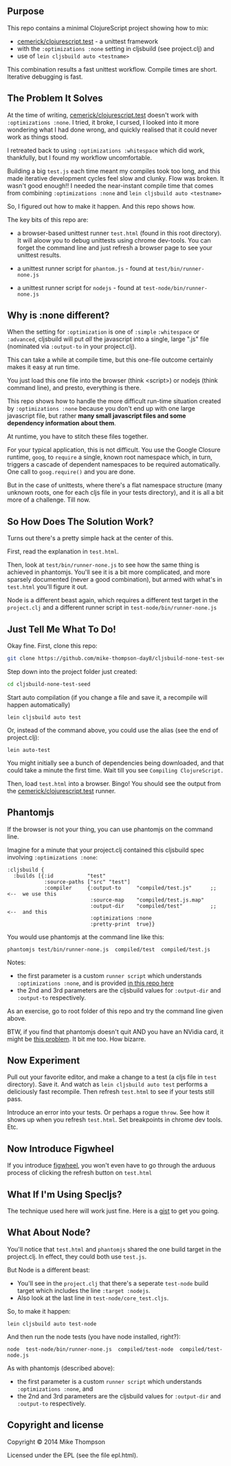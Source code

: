 Purpose
---------------

This repo contains a minimal ClojureScript project showing how to mix:

* [cemerick/clojurescript.test]  - a unittest framework
* with the `:optimizations :none` setting in cljsbuild (see project.clj) and
* use of `lein cljsbuild auto <testname>`

This combination results a fast unittest workflow. Compile times are short. Iterative debugging is fast.


The Problem It Solves
----------------------

At the time of writing, [cemerick/clojurescript.test]  doesn't work with `:optimizations :none`.
I tried, it broke, I cursed, I looked into it more wondering what I had done wrong, and quickly
realised that it could never work as things stood.

I retreated back to using `:optimizations :whitespace` which did work, thankfully, but
I found my workflow uncomfortable.

Building a big `test.js` each time meant my compiles took too long, and this
made iterative development
cycles feel slow and clunky. Flow was broken.  It wasn't good enough!!  I needed the near-instant compile
time that comes from combining `:optimizations :none` and `lein cljsbuild auto <testname>`

So, I figured out how to make it happen. And this repo shows how.

The key bits of this repo are:

* a browser-based unittest runner `test.html` (found in this root directory). It will aloow you to
debug unittests using chrome dev-tools.  You can forget the command line
and just refresh a browser page to see your unittest results.

* a unittest runner script for `phantom.js` - found at `test/bin/runner-none.js`

* a unittest runner script for `nodejs` - found at `test-node/bin/runner-none.js`


Why is :none different?
-----------------------

When the setting for `:optimization` is one of `:simple` `:whitespace` or `:advanced`, cljsbuild will put *all* the javascript into a single, large ".js" file (nominated via `:output-to` in your project.clj).

This can take a while at compile time, but this one-file outcome certainly makes it easy at run time.

You just load this one file into the browser (think \<script\>) or nodejs (think command line), and presto, everything is there.

This repo shows how to handle the more difficult run-time situation created by `:optimizations :none` because you don't end up with one large javascript file, but rather **many small javascript files and some dependency information about them**.

At runtime, you have to stitch these files together.

For your typical application, this is not difficult.  You use the Google Closure runtime, `goog`, to `require` a single, known root namespace which, in turn, triggers a cascade of dependent namespaces to be required automatically. One call to `goog.require()` and you are done.

But in the case of unittests, where there's a flat namespace structure (many unknown roots, one for each cljs file in your tests directory), and it is all a bit more of a challenge. Till now.



So How Does The Solution Work?
----------------------

Turns out there's a pretty simple hack at the center of this.

First, read the explanation in `test.html`.

Then, look at `test/bin/runner-none.js` to see how the same thing is achieved
in phantomjs. You'll see it is a bit more complicated, and more sparsely
documented (never a good combination), but armed with what's in `test.html`
you'll figure it out.

Node is a different beast again, which requires a different test target in the `project.clj`
and a different runner script in `test-node/bin/runner-none.js`


Just Tell Me What To Do!
----------------------

Okay fine.  First, clone this repo:

```sh
git clone https://github.com/mike-thompson-day8/cljsbuild-none-test-seed.git
```

Step down into the project folder just created:

```sh
cd cljsbuild-none-test-seed
```

Start auto compilation (if you change a file and save it, a recompile will happen automatically)


```
lein cljsbuild auto test
```
Or, instead of the command above, you could use the alias (see the end of project.clj):
```
lein auto-test
```

You might initially see a bunch of dependencies being downloaded, and that could take a minute the first time. Wait till you see `Compiling ClojureScript.`

Then, load `test.html` into a browser. Bingo! You should see the output from the [cemerick/clojurescript.test] runner.


Phantomjs
--------------------

If the browser is not your thing, you can use phantomjs on the command line.


Imagine for a minute that your project.clj contained this cljsbuild spec involving `:optimizations :none`:
```
:cljsbuild {
  :builds [{:id           "test"
            :source-paths ["src" "test"]
            :compiler     {:output-to     "compiled/test.js"      ;; <--  we use this
                           :source-map    "compiled/test.js.map"
                           :output-dir    "compiled/test"         ;; <--  and this
                           :optimizations :none
                           :pretty-print  true}}
```


You would use phantomjs at the command line like this:
```
phantomjs test/bin/runner-none.js  compiled/test  compiled/test.js
```

Notes:
* the first parameter is a custom `runner script` which understands `:optimizations :none`, and is provided [in this repo here]
* the 2nd and 3rd parameters are the cljsbuild values for `:output-dir` and `:output-to` respectively.

As an exercise, go to root folder of this repo and try the command line given above.


BTW, if you find that phantomjs doesn't quit AND you have an NVidia card, it might be [this problem]. It bit me too. How bizarre.


Now Experiment
----------------------

Pull out your favorite editor, and make a change to a test (a cljs file in `test` directory). Save it. And watch as `lein cljsbuild auto test` performs a deliciously fast recompile. Then refresh `test.html` to see if your tests still pass.

Introduce an error into your tests.  Or perhaps a rogue  `throw`.  See how it shows up when you refresh `test.html`.  Set breakpoints in chrome dev tools. Etc.



Now Introduce Figwheel
----------------------


If you introduce [figwheel], you won't  even have to go through the arduous process of clicking the refresh button on `test.html`


What If I'm Using Specljs?
----------------------

The technique used here will work just fine.  Here is a [gist] to get you going.



What About Node?
----------------------

You'll notice that `test.html` and `phantomjs` shared the one build target in the project.clj.  In effect, they could both use `test.js`.


But Node is a different beast:

* You'll see in the `project.clj` that there's a seperate `test-node` build target which includes the line `:target :nodejs`.
* Also look at the last line in `test-node/core_test.cljs`.

So, to make it happen:
```
lein cljsbuild auto test-node
```

And then run the node tests (you have node installed, right?):
```
node  test-node/bin/runner-none.js  compiled/test-node  compiled/test-node.js
```

As with phantomjs (described above):
* the first parameter is a custom `runner script` which understands `:optimizations :none`, and
* the 2nd and 3rd parameters are the cljsbuild values for `:output-dir` and `:output-to` respectively.


Copyright and license
-------------------

Copyright © 2014 Mike Thompson

Licensed under the EPL (see the file epl.html).


[gist]:https://gist.github.com/mike-thompson-day8/8a87349cf69697bfcd64
[figwheel]:https://github.com/bhauman/lein-figwheel
[this problem]:https://github.com/ariya/phantomjs/issues/10845#issuecomment-14994358
[cemerick/clojurescript.test]:https://github.com/cemerick/clojurescript.test
[in this repo here]:https://github.com/mike-thompson-day8/cljsbuild-none-test-seed/blob/master/test/bin/runner-none.js



